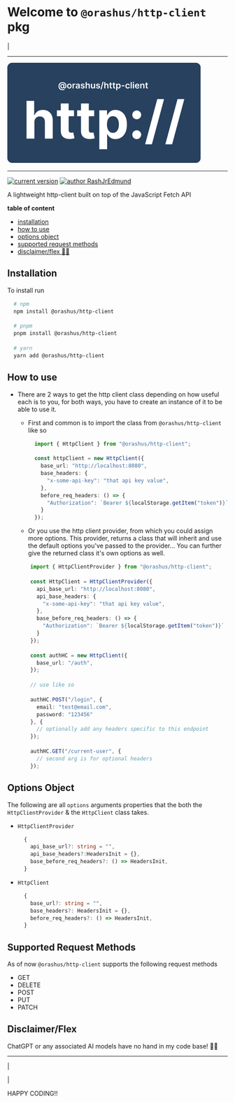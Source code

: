 # Welcome to `@orashus/http-client` pkg

|
___

![http client logo"](https://github.com/orashus/http-client/blob/main/assets/http-client-logo.png?raw=true)

___

[![current version]( https://img.shields.io/badge/@latest-v0.0.1-gold)](https://www.npmjs.com/package/@orashus/http-client)
[![author RashJrEdmund]( https://img.shields.io/badge/Author-RashJrEdmund-blue)](https://github.com/rashjredmund)

A lightweight http-client built on top of the JavaScript Fetch API

__table of content__

- [installation](#installation)
- [how to use](#how-to-use)
- [options object](#options-object)
- [supported request methods](#supported-request-methods)
- [disclaimer/flex 🥷🏽](#disclaimerflex)

## Installation

To install run

```bash
  # npm
  npm install @orashus/http-client

  # pnpm
  pnpm install @orashus/http-client

  # yarn
  yarn add @orashus/http-client
```

## How to use

- There are 2 ways to get the http client class depending on how useful each is to you, for both ways, you have to create an instance of it to be able to use it.
  
  - First and common is to import the class from `@orashus/http-client` like so

    ```ts
      import { HttpClient } from "@orashus/http-client";

      const httpClient = new HttpClient({
        base_url: "http://localhost:8080",
        base_headers: {
          "x-some-api-key": "that api key value",
        },
        before_req_headers: () => {
          "Authorization": `Bearer ${localStorage.getItem("token")}`
        }
      });
    ```

  - Or you use the http client provider, from which you could assign more options. This provider, returns a class that will inherit and use the default options you've passed to the provider... You can further give the returned class it's own options as well.

  ```ts
      import { HttpClientProvider } from "@orashus/http-client";

      const HttpClient = HttpClientProvider({
        api_base_url: "http://localhost:8080",
        api_base_headers: {
          "x-some-api-key": "that api key value",
        },
        base_before_req_headers: () => {
          "Authorization": `Bearer ${localStorage.getItem("token")}`
        }
      });

      const authHC = new HttpClient({
        base_url: "/auth",
      });

      // use like so

      authHC.POST("/login", {
        email: "test@email.com",
        password: "123456"
      }, {
        // optionally add any headers specific to this endpoint
      });

      authHC.GET("/current-user", {
        // second arg is for optional headers
      });
    ```

## Options Object

The following are all `options` arguments properties that the both the `HttpClientProvider` & the `HttpClient` class takes.

- `HttpClientProvider`

  ```ts
    {
      api_base_url?: string = "",
      api_base_headers?:HeadersInit = {},
      base_before_req_headers?: () => HeadersInit,
    }
  ```

- `HttpClient`

  ```ts
    {
      base_url?: string = "",
      base_headers?: HeadersInit = {},
      before_req_headers?: () => HeadersInit,
    }
  ```

## Supported Request Methods

  As of now `@orashus/http-client` supports the following request methods

- GET
- DELETE
- POST
- PUT
- PATCH

## Disclaimer/Flex

ChatGPT or any associated AI models have no hand in my code base! 🥷🏽

___

|

|

HAPPY CODING!!
